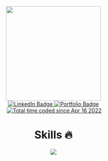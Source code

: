 <div align="center">
  <img src="https://user-images.githubusercontent.com/93520178/193683960-bdbc6878-f1f2-4819-85fe-e6bb79c5fb6b.png" width="250"/>
  <div id="badges">
  <a href="https://www.linkedin.com/in/hayetfe/">
    <img src="https://img.shields.io/badge/LinkedIn-blueviolet?style=for-the-badge&logo=linkedin&logoColor=white" alt="LinkedIn Badge"/>
  </a>
  <a href="https://hayet-fe.netlify.app/">
    <img src="https://img.shields.io/badge/Portfolio-blueviolet?style=for-the-badge" alt="Portfolio Badge"/>
  </a>
</div>
<img src="https://komarev.com/ghpvc/?username=laiifuu&style=flat-square&color=blue" alt=""/>
<a href="https://wakatime.com/@cfb8cd04-f65d-4c4a-bef1-40ea902d6b43"><img src="https://wakatime.com/badge/user/cfb8cd04-f65d-4c4a-bef1-40ea902d6b43.svg" alt="Total time coded since Apr 16 2022" /></a>

<h1>
  Skills 🔥
</h1>
  <p align="center">
    <img src="https://skillicons.dev/icons?i=git,github,html,css,bootstrap,sass,js,ts,react,redux,nextjs,tailwind,vscode,neovim,webpack,figma,firebase,mysql,netlify,postgres,postman,ruby,rails,nodejs&theme=dark&perline=8" />

  </p>
          
</div>


<!--

Here are some ideas to get you started:
![Most Active GitHub User Rank](https://encq16av0jmqle0.m.pipedream.net)
- 🔭 I’m currently working on ...
- 🌱 I’m currently learning ...
- 👯 I’m looking to collaborate on ...
- 🤔 I’m looking for help with ...
- 💬 Ask me about ...
- 📫 How to reach me: ...
- 😄 Pronouns: ...
- ⚡ Fun fact: ...
-->
